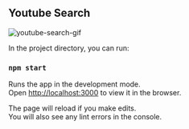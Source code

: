 ## Youtube Search

![youtube-search-gif](https://user-images.githubusercontent.com/22102668/57724413-223f7480-7661-11e9-8165-0f8d1829ce0e.gif)

In the project directory, you can run:

### `npm start`

Runs the app in the development mode.<br>
Open [http://localhost:3000](http://localhost:3000) to view it in the browser.

The page will reload if you make edits.<br>
You will also see any lint errors in the console.
